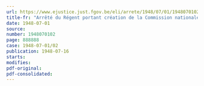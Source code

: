 ```yaml
---
url: https://www.ejustice.just.fgov.be/eli/arrete/1948/07/01/1948070102/justel
title-fr: "Arrêté du Régent portant création de la Commission nationale de l'Unesco"
date: 1948-07-01
source:
number: 1948070102
page: 888888
case: 1948-07-01/02
publication: 1948-07-16
starts:
modifies:
pdf-original:
pdf-consolidated:
---
```


